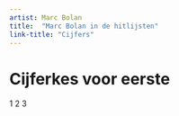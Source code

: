 ```yaml
---
artist: Marc Bolan
title:  "Marc Bolan in de hitlijsten"
link-title: "Cijfers"
---
```


# Cijferkes voor eerste

1 2 3
